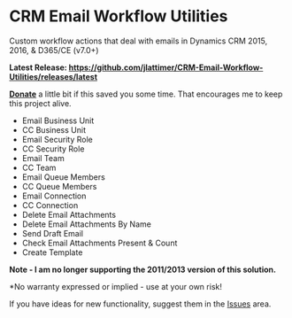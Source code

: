 # CRM Email Workflow Utilities
Custom workflow actions that deal with emails in Dynamics CRM 2015, 2016, & D365/CE (v7.0+)

**Latest Release: https://github.com/jlattimer/CRM-Email-Workflow-Utilities/releases/latest**

**[Donate](https://paypal.me/JLattimer)** a little bit if this saved you some time. That encourages me to keep this project alive.

* Email Business Unit
* CC Business Unit
* Email Security Role
* CC Security Role
* Email Team
* CC Team
* Email Queue Members
* CC Queue Members
* Email Connection 
* CC Connection 
* Delete Email Attachments
* Delete Email Attachments By Name
* Send Draft Email
* Check Email Attachments Present & Count
* Create Template 

**Note - I am no longer supporting the 2011/2013 version of this solution.** 

*No warranty expressed or implied - use at your own risk!

If you have ideas for new functionality, suggest them in the [Issues](https://github.com/jlattimer/CRM-Email-Workflow-Utilities/issues) area.
